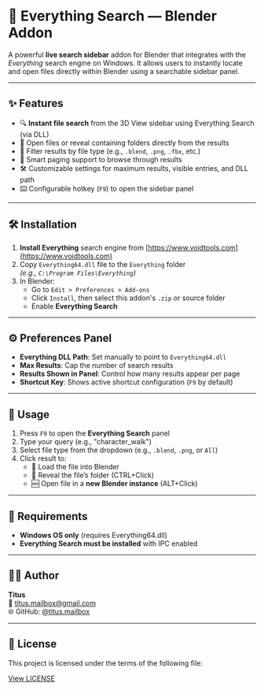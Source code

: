 # 🧭 Everything Search — Blender Addon

A powerful **live search sidebar** addon for Blender that integrates with the *Everything* search engine on Windows. It allows users to instantly locate and open files directly within Blender using a searchable sidebar panel.

---

## ✨ Features

- 🔍 **Instant file search** from the 3D View sidebar using Everything Search (via DLL)
- 📂 Open files or reveal containing folders directly from the results
- 📄 Filter results by file type (e.g., `.blend`, `.png`, `.fbx`, etc.)
- 🧠 Smart paging support to browse through results
- 🛠️ Customizable settings for maximum results, visible entries, and DLL path
- ⌨️ Configurable hotkey (`F9`) to open the sidebar panel

---

## 🛠 Installation

1. **Install Everything** search engine from [https://www.voidtools.com](https://www.voidtools.com)
2. Copy `Everything64.dll` file to the `Everything` folder  
   _(e.g., `C:\Program Files\Everything`)_
3. In Blender:
    - Go to `Edit > Preferences > Add-ons`
    - Click `Install`, then select this addon's `.zip` or source folder
    - Enable **Everything Search**

---

## ⚙️ Preferences Panel

- **Everything DLL Path**: Set manually to point to `Everything64.dll`
- **Max Results**: Cap the number of search results
- **Results Shown in Panel**: Control how many results appear per page
- **Shortcut Key**: Shows active shortcut configuration (`F9` by default)

---

## 🧩 Usage

1. Press `F9` to open the **Everything Search** panel
2. Type your query (e.g., "character_walk")
3. Select file type from the dropdown (e.g., `.blend`, `.png`, or `All`)
4. Click result to:
    - 🔄 Load the file into Blender
    - 📁 Reveal the file’s folder (CTRL+Click)
    - 🆕 Open file in a **new Blender instance** (ALT+Click)

---

## 🔐 Requirements

- **Windows OS only** (requires Everything64.dll)
- **Everything Search must be installed** with IPC enabled

---

## 🧑‍💻 Author

**Titus**  
📧 titus.mailbox@gmail.com  
🌐 GitHub: [@titus.mailbox](https://github.com/titus.mailbox)

---

## 📝 License

This project is licensed under the terms of the following file:

[View LICENSE](license)

